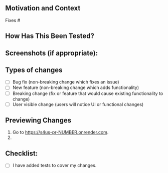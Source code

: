 <!--- SUMMARIZE your changes in the Title above -->
<!--- Detail any specific changes here -->

## Motivation and Context

<!--- EXPLAIN why this change is required. -->
<!--- Link any relevant issues via "Fixes #" or "Helps with #". -->

Fixes #

## How Has This Been Tested?

<!--- DESCRIBE in detail how you tested your changes. -->
<!--- Are these changes covered by new tests or existing tests? -->
<!--- How else did you test these changes? -->

## Screenshots (if appropriate):

## Types of changes

<!--- CHECK all the types of changes introduced by replacing "[ ]" with "[x]" in the boxes that apply: -->

- [ ] Bug fix (non-breaking change which fixes an issue)
- [ ] New feature (non-breaking change which adds functionality)
- [ ] Breaking change (fix or feature that would cause existing functionality to change)
- [ ] User visible change (users will notice UI or functional changes)

## Previewing Changes

<!--- DELETE THIS SECTION IF THERE ARE NO VISIBLE CHANGES. --->

<!--- DETAIL the steps needed to preview your user visible changes. --->
<!--- Be very specific about what to look for and what things to try. --->

<!-- TODO: REPLACE "NUMBER" WITH THE PULL REQUEST NUMBER --->
<!-- The URL should match the URL left by render[bot]'s comment. --->

1. Go to https://s4us-pr-NUMBER.onrender.com.
2.

## Checklist:

<!--- CHECK all the boxes that apply, replacing "[ ]" with "[x]". -->
<!--- If you're unsure about any of these, don't hesitate to ask. We're here to help! -->

- [ ] I have added tests to cover my changes.
